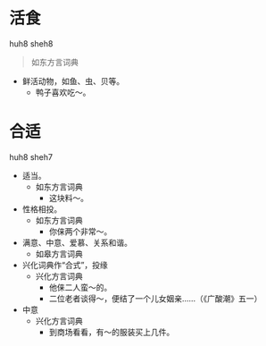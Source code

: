 # 活食
huh8 sheh8
> 如东方言词典
- 鲜活动物，如鱼、虫、贝等。
  - 鸭子喜欢吃～。







# 合适
huh8 sheh7
+ 适当。
  * 如东方言词典
    - 这块料～。
+ 性格相投。
  * 如东方言词典
    - 你俫两个非常～。
+ 满意、中意、爱慕、关系和谐。
  * 如皋方言词典
+ 兴化词典作“合式”，投缘
  * 兴化方言词典
    - 他俫二人蛮～的。
    - 二位老者谈得～，便结了一个儿女姻亲……（《广酸潮》五一）
+ 中意
  * 兴化方言词典
    - 到商场看看，有～的服装买上几件。
